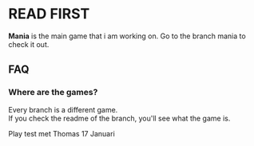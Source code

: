 # READ FIRST

**Mania** is the main game that i am working on.
Go to the branch mania to check it out.

## FAQ

### Where are the games?

Every branch is a different game.
<br> If you check the readme of the branch, you'll see what the game is.

Play test met Thomas 17 Januari
